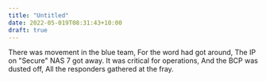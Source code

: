 ```yaml
---
title: "Untitled"
date: 2022-05-019T08:31:43+10:00
draft: true
---
```


There was movement in the blue team,
For the word had got around,
The IP on "Secure" NAS 7 got away.
It was critical for operations,
And the BCP was dusted off,
All the responders gathered at the fray.


